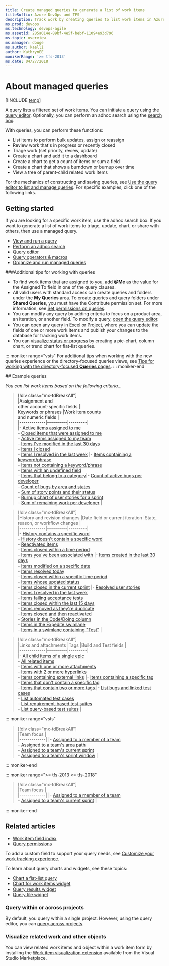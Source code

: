 ```yaml
---
title: Create managed queries to generate a list of work items
titleSuffix: Azure DevOps and TFS 
description: Track work by creating queries to list work items in Azure Boards & Team Foundation Server 
ms.prod: devops
ms.technology: devops-agile
ms.assetid: 285a014e-89bf-4e5f-bebf-11094e93d796  
ms.topic: overview
ms.manager: douge
ms.author: kaelliauthor: KathrynEE
monikerRange: '>= tfs-2013'
ms.date: 04/27/2018  
---
```



# About managed queries  

[!INCLUDE [temp](../_shared/version-vsts-tfs-all-versions.md)]

A query lists a filtered set of work items. You can initiate a query using the [query editor](using-queries.md). Optionally, you can perform an adhoc search using the [search box](search-box-queries.md). 

With queries, you can perform these functions: 

- List items to perform bulk updates, assign or reassign    
- Review work that's in progress or recently closed  
- Triage work (set priority, review, update)   
- Create a chart and add it to a dashboard  
- Create a chart to get a count of items or sum a field  
- Create a chart that shows a burndown or burnup over time 
- View a tree of parent-child related work items 

For the mechanics of constructing and saving queries, see [Use the query editor to list and manage queries](using-queries.md). For specific examples, click  one of the following links.  

## Getting started 

If you are looking for a specific work item, use the adhoc search box. If you want to generate a list of work items to triage, update, chart, or share with others, then use a managed query. 
 
- [View and run a query](view-run-query.md)   
- [Perform an adhoc search](search-box-queries.md)  
- [Query editor](using-queries.md)    
- [Query operators & macros](query-operators-variables.md)       
- [Organize and run managed queries](organize-queries.md)   


###Additional tips for working with queries
-   To find work items that are assigned to you, add **@Me** as the value for the Assigned To field in one of the query clauses.  
-   All valid users with standard access can create queries and folders under the **My Queries** area. To create queries and query folders under **Shared Queries**, you must have the Contribute permission set. For more information, see [Set permissions on queries](../queries/set-query-permissions.md).
-   You can modify any query by adding criteria to focus on a product area, an iteration, or another field. To modify a query, [open the query editor](../queries/using-queries.md).   
-   You can open any query in [Excel](../backlogs/office/bulk-add-modify-work-items-excel.md) or [Project](../backlogs/office/create-your-backlog-tasks-using-project.md), where you can update the fields of one or more work items and publish your changes to the database for tracking work items.  
-   You can [visualize status or progress](../../report/dashboards/charts.md) by creating a pie-chart, column chart, or trend chart for flat-list queries. 

::: moniker range="vsts"
For additional tips when working with the new queries experience or the directory-focused queries views, see [Tips for working with the directory-focused **Queries** pages](view-run-query.md#tips-queries-hub). 
::: moniker-end

<a id="examples"/>
## Example queries 

*You can list work items based on the following criteria...*  

> [!div class="mx-tdBreakAll"]  
> |Assignment and<br/>other account-specific fields |<br/>Keywords or phrases |Work item counts<br/>and numeric fields  |  
> |-------------|----------|---------|  
> |- [Active items assigned to me](query-by-workflow-changes.md#me)<br/>- [Closed items that were assigned to me](query-by-workflow-changes.md#me)<br/>- [Active items assigned to my team](query-by-workflow-changes.md#me)<br/>- [Items I've modified in the last 30 days](query-by-workflow-changes.md#me)<br/>- [Items I closed](query-by-workflow-changes.md#workflow-change-who)<br/>- [Items I resolved in the last week](query-by-workflow-changes.md#workflow-change-who) |- [Items containing a keyword/phrase](titles-ids-descriptions.md#keyword)<br/>- [Items not containing a keyword/phrase](titles-ids-descriptions.md#keyword)<br/>- [Items with an undefined field](titles-ids-descriptions.md#undefined-value)<br/>- [Items that belong to a category](titles-ids-descriptions.md#category)|- [Count of active bugs per developer](query-numeric.md#counts)<br/>- [Count of bugs by area and states](query-numeric.md#counts)<br/>- [Sum of story points and their status](query-numeric.md#effort)<br/>- [Burnup chart of user stories for a sprint](query-numeric.md#effort)<br/>- [Sum of remaining work per developer](query-numeric.md#work)  | 

> [!div class="mx-tdBreakAll"]  
> |History and revision changes |Date field or current iteration |State, reason, or workflow changes |  
> |-------------|----------|---------|  
> |- [History contains a specific word](history-and-auditing.md)<br/>- [History doesn't contain a specific word](history-and-auditing.md)<br/>- [Reactivated items](history-and-auditing.md)<br/>- [Items closed within a time period](history-and-auditing.md)<br/>- [Items you've been associated with](history-and-auditing.md) |- [Items created in the last 30 days](query-by-date-or-current-iteration.md)<br/>- [Items modified on a specific date](query-by-date-or-current-iteration.md)<br/>- [Items resolved today](query-by-date-or-current-iteration.md)<br/>- [Items closed within a specific time period](query-by-date-or-current-iteration.md) <br/>-  [Items whose updated status](query-by-date-or-current-iteration.md)<br/>- [Items closed in the current sprint](query-by-date-or-current-iteration.md) |- [Resolved user stories](query-by-workflow-changes.md#workflow-change)<br/>-  [Items I resolved in the last week](query-by-workflow-changes.md#workflow-change) <br/>- [Items failing acceptance tests](query-by-workflow-changes.md#workflow-change)<br/>-  [Items closed within the last 15 days](query-by-workflow-changes.md#workflow-change)<br/>-  [Items removed as they're duplicate](query-by-workflow-changes.md)<br/>-  [Items closed and then reactivated](query-by-workflow-changes.md#reactivated)<br/>-  [Stories in the Code/Doing column](query-by-workflow-changes.md#kanban_query_fields)<br/>-  [Items in the Expedite swimlane](query-by-workflow-changes.md#kanban_query_fields)<br/>-  [Items in a swimlane containing "Test"](query-by-workflow-changes.md#kanban_query_fields) |    
 
> [!div class="mx-tdBreakAll"]  
> |Links and attachments |Tags |Build and Test fields  |  
> |-------------|----------|---------|  
> |-  [All child items of a single epic ](linking-attachments.md)<br/>- [All related items](linking-attachments.md)<br/>- [Items with one or more attachments](linking-attachments.md)<br/>- [Items with 2 or more hyperlinks](linking-attachments.md) <br/>- [Items containing external links](linking-attachments.md) |- [Items containing a specific tag](add-tags-to-work-items.md)<br/>- [Items that don't contain a specific tag](add-tags-to-work-items.md)<br/>- [Items that contain two or more tags ](add-tags-to-work-items.md) |- [List bugs and linked test cases](build-test-integration.md#linked-bugs)<br/>- [List automated test cases](build-test-integration.md)<br/>- [List requirement-based test suites](build-test-integration.md)<br/>- [List query-based test suites](build-test-integration.md) |    


::: moniker range="vsts"

> [!div class="mx-tdBreakAll"]  
> |Team focus |  
> |-------------| 
> |- [Assigned to a member of a team](query-by-workflow-changes.md#group)<br/>- [Assigned to a team's area path](query-by-area-iteration-path.md#team-area-path)<br/>- [Assigned to a team's current sprint](query-by-date-or-current-iteration.md#current-iteration)<br/>- [Assigned to a team's sprint window](query-by-date-or-current-iteration.md#current-iteration-plus-minus-n) |

::: moniker-end

::: moniker range=">= tfs-2013 <= tfs-2018"

> [!div class="mx-tdBreakAll"]  
> |Team focus |  
> |-------------| 
> |- [Assigned to a member of a team](query-by-workflow-changes.md#group)<br/>- [Assigned to a team's current sprint](query-by-date-or-current-iteration.md#current-iteration)  |

::: moniker-end



## Related articles

- [Work item field index](../work-items/guidance/work-item-field.md)   
- [Query permissions](set-query-permissions.md)  

To add a custom field to support your query needs, see [Customize your work tracking experience](../../reference/customize-work.md). 

To learn about query charts and widgets, see these topics:  
- [Chart a flat-list query](../../report/dashboards/charts.md)   
- [Chart for work items widget](../../report/dashboards/widget-catalog.md#chart-wit-widget)  
- [Query results widget](../../report/dashboards/widget-catalog.md#query-results-widget)   
- [Query tile widget](../../report/dashboards/widget-catalog.md#query-tile-widget) 
 

### Query within or across projects
By default, you query within a single project. However, using the query editor, you can [query across projects](using-queries.md#across-projects). 

### Visualize related work and other objects 

You can view related work items and object within a work item form by installing the [Work item visualization extension](https://marketplace.visualstudio.com/items?itemName=ms-devlabs.WorkItemVisualization) available from the Visual Studio Marketplace. 
